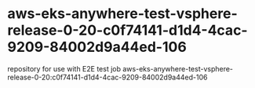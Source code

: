 # aws-eks-anywhere-test-vsphere-release-0-20-c0f74141-d1d4-4cac-9209-84002d9a44ed-106
repository for use with E2E test job aws-eks-anywhere-test-vsphere-release-0-20:c0f74141-d1d4-4cac-9209-84002d9a44ed-106

